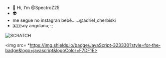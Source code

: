 - 👋 Hi, I’m @SpectroZ25
- 👽
- me segue no instagran bebẽ......@adriel_cherbiski
- 🇦🇴soy angolanu;-;

![SCRATCH](https://img.shields.io/badge/Scratch-4D97FF?style=for-the-badge&logo=Scratch&logoColor=white)
<!---
SpectroZ25/SpectroZ25 is a ✨ special ✨ repository because its `README.md` (this file) appears on your GitHub profile.
You can click the Preview linkhttps://img.shields.io/badge/JavaScript-323330?style=for-the-badge&logo=javascript&logoColor=F7DF1E to take a look at your changes.
--->
<img src= *https://img.shields.io/badge/JavaScript-323330?style=for-the-badge&logo=javascript&logoColor=F7DF1E>
